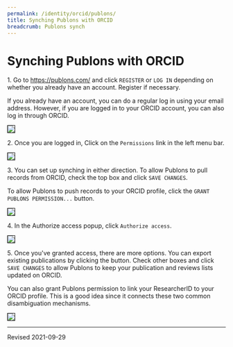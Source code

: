 ```yaml
---
permalink: /identity/orcid/publons/
title: Synching Publons with ORCID
breadcrumb: Publons synch
---
```


# Synching Publons with ORCID

1\. Go to <https://publons.com/> and click `REGISTER` or `LOG IN` depending on whether you already have an account. Register if necessary.

If you already have an account, you can do a regular log in using your email address. However, if you are logged in to your ORCID account, you can also log in through ORCID.

<img src="../images/1publons_login.png" style="border:1px solid black">

2\. Once you are logged in, Click on the `Permissions` link in the left menu bar.

<img src="../images/2publins_permissions.png" style="border:1px solid black">

3\. You can set up synching in either direction. To allow Publons to pull records from ORCID, check the top box and click `SAVE CHANGES`. 

To allow Publons to push records to your ORCID profile, click the `GRANT PUBLONS PERMISSION...` button.

<img src="../images/3publons_permissions.png" style="border:1px solid black">

4\. In the Authorize access popup, click `Authorize access`.

<img src="../images/4publons_oauth.png" style="border:1px solid black">

5\. Once you've granted access, there are more options. You can export existing publications by clicking the button. Check other boxes and click `SAVE CHANGES` to allow Publons to keep your publication and reviews lists updated on ORCID. 

You can also grant Publons permission to link your ResearcherID to your ORCID profile. This is a good idea since it connects these two common disambiguation mechanisms.

<img src="../images/5more_publons_options.png" style="border:1px solid black">



----
Revised 2021-09-29
